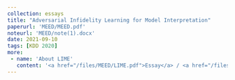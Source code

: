 ```yaml
---
collection: essays
title: "Adversarial Infidelity Learning for Model Interpretation"
paperurl: 'MEED/MEED.pdf'
noteurl: 'MEED/note(1).docx'
date: 2021-09-10
tags: [KDD 2020]
more:
 - name: 'About LIME'
   content: '<a href="/files/MEED/LIME.pdf">Essay</a> / <a href="/files/MEED/lime.docx">Notes for essay</a>'
---
```


